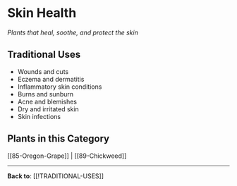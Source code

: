 # Skin Health

*Plants that heal, soothe, and protect the skin*

## Traditional Uses
- Wounds and cuts
- Eczema and dermatitis
- Inflammatory skin conditions
- Burns and sunburn
- Acne and blemishes
- Dry and irritated skin
- Skin infections

## Plants in this Category

[[85-Oregon-Grape]] | [[89-Chickweed]]

---

**Back to**: [[!TRADITIONAL-USES]]